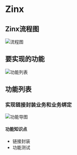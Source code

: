 # Zinx

## Zinx流程图
![流程图](https://doc.shiyanlou.com/courses/1639/1240622/88b6a670622c32bca3fb8749ee4af60a-0/wm "流程图")

## 要实现的功能
![功能列表](https://doc.shiyanlou.com/courses/1639/1240622/b342d16a0981046dfc21fe1be21efccb-0/wm "功能模块")

## 功能列表
### 实现链接封装业务和业务绑定
![功能导图](https://doc.shiyanlou.com/courses/1639/1240622/7d6df7a581e28aa8fdad508561ad0be1-0/wm "功能导图")
#### 功能知识点
* 链接封装
* 功能测试
